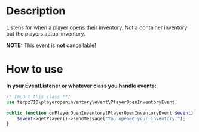 # Description
Listens for when a player opens their inventory. Not a container inventory but the players actual inventory.

**NOTE:** This event is **not** cancellable!

# How to use
**In your EventListener or whatever class you handle events:**
```php
/* Import this class **/
use terpz710\playeropeninventory\event\PlayerOpenInventoryEvent;

public function onPlayerOpenInventory(PlayerOpenInventoryEvent $event) : void{
    $event->getPlayer()->sendMessage("You opened your inventory!");
}
```
